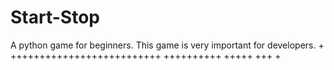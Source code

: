 # Start-Stop
A python game for beginners. This game is very important for developers.
+
++++++++++++++++++++++++++
++++++++++
+++++
+++
+
